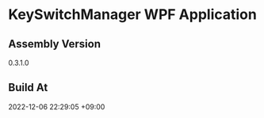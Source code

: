 KeySwitchManager WPF Application
==============================

## Assembly Version

0.3.1.0

## Build At

2022-12-06 22:29:05 +09:00
